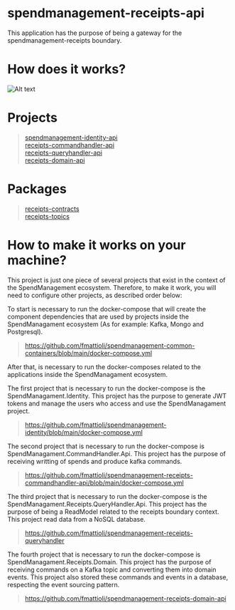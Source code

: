 # spendmanagement-receipts-api
This application has the purpose of being a gateway for the spendmanagement-receipts boundary.

# How does it works?
![Alt text](Diagram-Boundary.jpg?raw=true "Title")

# Projects
> [spendmanagement-identity-api](https://github.com/fmattioli/spendmanagement-identity) <br/>
> [receipts-commandhandler-api](https://github.com/fmattioli/spendmanagement-receipts-commandhandler-api)  <br/>
> [receipts-queryhandler-api](https://github.com/fmattioli/spendmanagement-receipts-queryhandler-api)  <br/>
> [receipts-domain-api](https://github.com/fmattioli/spendmanagement-receipts-domain-api)  <br/>

#  Packages
> [receipts-contracts](https://github.com/fmattioli/spendmanagement-receipts-contracts) <br/>
> [receipts-topics](https://github.com/fmattioli/spendmanagement-topics) <br/>


# How to make it works on your machine?
This project is just one piece of several projects that exist in the context of the SpendManagement ecosystem.
Therefore, to make it work, you will need to configure other projects, as described order below:

To start is necessary to run the docker-compose that will create the component dependencies that are used by projects inside the SpendManagament ecosystem (As for example: Kafka, Mongo and Postgresql).
> https://github.com/fmattioli/spendmanagement-common-containers/blob/main/docker-compose.yml

After that, is necessary to run the docker-composes related to the applications inside the SpendManagament ecosystem.

The first project that is necessary to run the docker-compose is the SpendManagament.Identity. This project has the purpose to generate JWT tokens and manage the users who access and use the SpendManagament project.
>https://github.com/fmattioli/spendmanagement-identity/blob/main/docker-compose.yml

The second project that is necessary to run the docker-compose is SpendManagament.CommandHandler.Api. This project has the purpose of receiving writting of spends and produce kafka commands.
> https://github.com/fmattioli/spendmanagement-receipts-commandhandler-api/blob/main/docker-compose.yml

The third project that is necessary to run the docker-compose is the SpendManagament.Receipts.QueryHandler.Api. This project has the purpose of being a ReadModel related to the receipts boundary context.
This project read data from a NoSQL database. 
> https://github.com/fmattioli/spendmanagement-receipts-queryhandler

The fourth project that is necessary to run the docker-compose is SpendManagament.Receipts.Domain. This project has the purpose of receiving commands on a Kafka topic and converting them into domain events. This project also stored these commands and events in a database, respecting the event sourcing pattern.
> https://github.com/fmattioli/spendmanagement-receipts-domain-api
